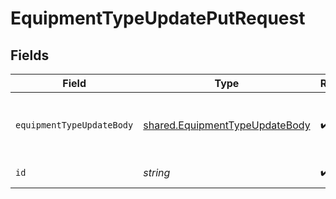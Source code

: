 # EquipmentTypeUpdatePutRequest


## Fields

| Field                                                                            | Type                                                                             | Required                                                                         | Description                                                                      |
| -------------------------------------------------------------------------------- | -------------------------------------------------------------------------------- | -------------------------------------------------------------------------------- | -------------------------------------------------------------------------------- |
| `equipmentTypeUpdateBody`                                                        | [shared.EquipmentTypeUpdateBody](../../models/shared/equipmenttypeupdatebody.md) | :heavy_check_mark:                                                               | Request body with equipment type details.                                        |
| `id`                                                                             | *string*                                                                         | :heavy_check_mark:                                                               | Equipment type ID.                                                               |